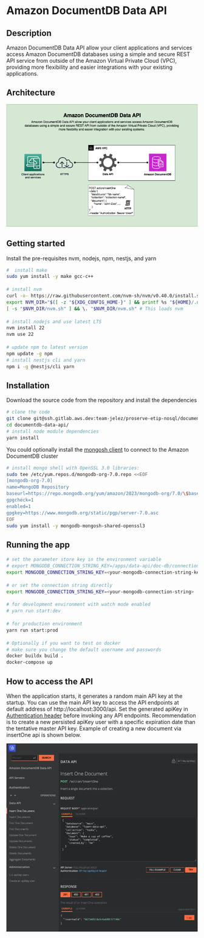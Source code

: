 # Amazon DocumentDB Data API

## Description

Amazon DocumentDB Data API allow your client applications and services access Amazon DocumentDB databases using a simple and secure REST API service from outside of the Amazon Virtual Private Cloud (VPC), providing more flexibility and easier integrations with your existing applications.

## Architecture

![Amazon DocumentDB Data-API architecture diagram](public/assets/data-api-diagram.png)

## Getting started

Install the pre-requisites nvm, nodejs, npm, nestjs, and yarn

```bash
#  install make
sudo yum install -y make gcc-c++

# install nvm
curl -o- https://raw.githubusercontent.com/nvm-sh/nvm/v0.40.0/install.sh | bash
export NVM_DIR="$([ -z "${XDG_CONFIG_HOME-}" ] && printf %s "${HOME}/.nvm" || printf %s "${XDG_CONFIG_HOME}/nvm")"
[ -s "$NVM_DIR/nvm.sh" ] && \. "$NVM_DIR/nvm.sh" # This loads nvm

# install nodejs and use latest LTS
nvm install 22
nvm use 22

# update npm to latest version
npm update -g npm
# install nestjs cli and yarn
npm i -g @nestjs/cli yarn
```

## Installation

Download the source code from the repository and install the dependencies

```bash
# clone the code
git clone git@ssh.gitlab.aws.dev:team-jelez/proserve-etip-nosql/documentdb-data-api.git
cd documentdb-data-api/
# install node module dependencies
yarn install
```

You could optionally install the [mongosh client](https://www.mongodb.com/docs/mongodb-shell/install/) to connect to the Amazon DocumentDB cluster

```bash
# install mongo shell with OpenSSL 3.0 libraries:
sudo tee /etc/yum.repos.d/mongodb-org-7.0.repo <<EOF
[mongodb-org-7.0]
name=MongoDB Repository
baseurl=https://repo.mongodb.org/yum/amazon/2023/mongodb-org/7.0/\$basearch/
gpgcheck=1
enabled=1
gpgkey=https://www.mongodb.org/static/pgp/server-7.0.asc
EOF
sudo yum install -y mongodb-mongosh-shared-openssl3
```

## Running the app

```bash
# set the parameter store key in the environment variable
# export MONGODB_CONNECTION_STRING_KEY=/apps/data-api/doc-db/connection_string
export MONGODB_CONNECTION_STRING_KEY=<your-mongodb-connection-string-key>

# or set the connection string directly
export MONGODB_CONNECTION_STRING_KEY=<your-mongodb-connection-string>

# for development environment with watch mode enabled
# yarn run start:dev

# for production environment
yarn run start:prod

# Optionally if you want to test on docker
# make sure you change the default username and passwords
docker buildx build .
docker-compose up
```

## How to access the API

When the application starts, it generates a random main API key at the startup. You can use the main API key to access the API endpoints at default address of http://localhost:3000/api. Set the generated apiKey in [Authentication header](http://localhost:3000/api#auth) before invoking any API endpoints. Recommendation is to create a new persisted apiKey user with a specific expiration date than the tentative master API key. Example of creating a new document via insertOne api is shown below.

![Amazon DocumentDB Data-API insertOne API](public/assets/screenshot-insertone-api.png)

